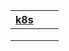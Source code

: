 | [k8s](./k8s/README.md) |      |      |
| ---------------------- | ---- | ---- |
|                        |      |      |
|                        |      |      |
|                        |      |      |

